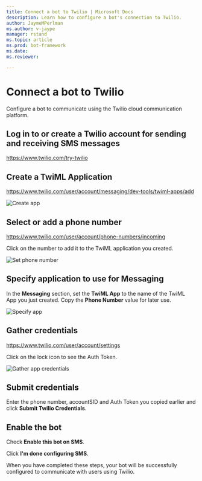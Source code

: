 ```yaml
---
title: Connect a bot to Twilio | Microsoft Docs
description: Learn how to configure a bot's connection to Twilio.
author: JaymeMPerlman
ms.author: v-jaype
manager: rstand
ms.topic: article
ms.prod: bot-framework
ms.date:
ms.reviewer:

---
```

# Connect a bot to Twilio

Configure a bot to communicate using the Twilio cloud communication platform.

## Log in to or create a Twilio account for sending and receiving SMS messages

https://www.twilio.com/try-twilio

## Create a TwiML Application

https://www.twilio.com/user/account/messaging/dev-tools/twiml-apps/add 

![Create app](~/media/channels/twi-StepTwiml.png)

## Select or add a phone number

https://www.twilio.com/user/account/phone-numbers/incoming 

Click on the number to add it to the TwiML application you created.

![Set phone number](~/media/channels/twi-StepPhone.png)

## Specify application to use for Messaging
In the **Messaging** section, set the **TwiML App** to the name of the TwiML App you just created.
Copy the **Phone Number** value for later use.

![Specify app](~/media/channels/twi-StepPhone2.png)

## Gather credentials

https://www.twilio.com/user/account/settings 

Click on the lock icon to see the Auth Token.

![Gather app credentials](~/media/channels/twi-StepAuth.png)

## Submit credentials

Enter the phone number, accountSID and Auth Token you copied earlier and click **Submit Twilio Credentials**.

## Enable the bot
Check **Enable this bot on SMS**.

Click **I'm done configuring SMS**.

When you have completed these steps, your bot will be successfully configured to communicate with users using Twilio.

